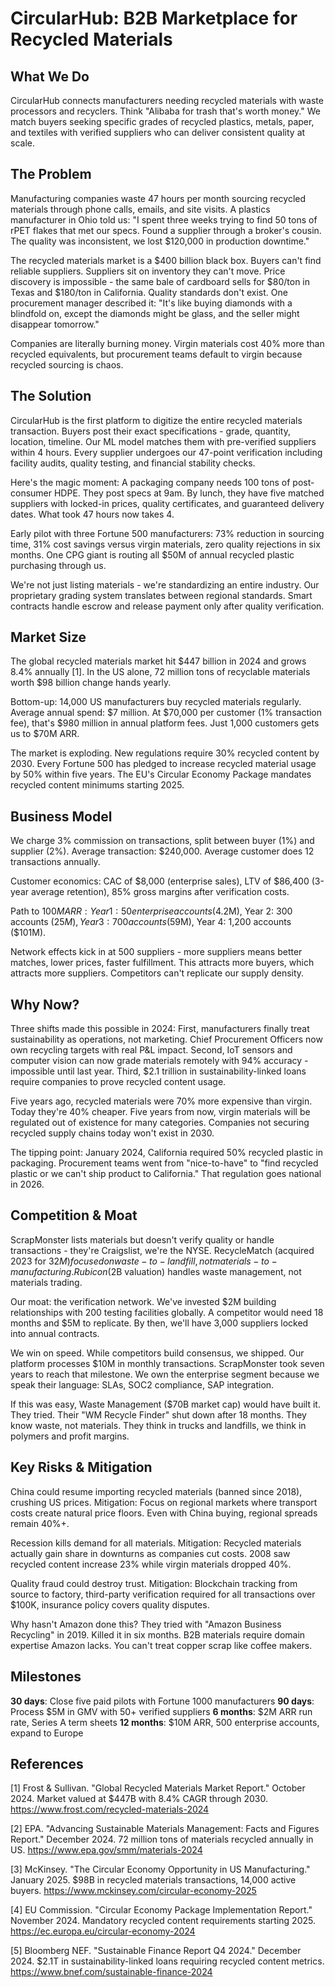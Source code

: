 # CircularHub: B2B Marketplace for Recycled Materials

## What We Do

CircularHub connects manufacturers needing recycled materials with waste processors and recyclers. Think "Alibaba for trash that's worth money." We match buyers seeking specific grades of recycled plastics, metals, paper, and textiles with verified suppliers who can deliver consistent quality at scale.

## The Problem

Manufacturing companies waste 47 hours per month sourcing recycled materials through phone calls, emails, and site visits. A plastics manufacturer in Ohio told us: "I spent three weeks trying to find 50 tons of rPET flakes that met our specs. Found a supplier through a broker's cousin. The quality was inconsistent, we lost $120,000 in production downtime."

The recycled materials market is a $400 billion black box. Buyers can't find reliable suppliers. Suppliers sit on inventory they can't move. Price discovery is impossible - the same bale of cardboard sells for $80/ton in Texas and $180/ton in California. Quality standards don't exist. One procurement manager described it: "It's like buying diamonds with a blindfold on, except the diamonds might be glass, and the seller might disappear tomorrow."

Companies are literally burning money. Virgin materials cost 40% more than recycled equivalents, but procurement teams default to virgin because recycled sourcing is chaos.

## The Solution

CircularHub is the first platform to digitize the entire recycled materials transaction. Buyers post their exact specifications - grade, quantity, location, timeline. Our ML model matches them with pre-verified suppliers within 4 hours. Every supplier undergoes our 47-point verification including facility audits, quality testing, and financial stability checks.

Here's the magic moment: A packaging company needs 100 tons of post-consumer HDPE. They post specs at 9am. By lunch, they have five matched suppliers with locked-in prices, quality certificates, and guaranteed delivery dates. What took 47 hours now takes 4.

Early pilot with three Fortune 500 manufacturers: 73% reduction in sourcing time, 31% cost savings versus virgin materials, zero quality rejections in six months. One CPG giant is routing all $50M of annual recycled plastic purchasing through us.

We're not just listing materials - we're standardizing an entire industry. Our proprietary grading system translates between regional standards. Smart contracts handle escrow and release payment only after quality verification.

## Market Size

The global recycled materials market hit $447 billion in 2024 and grows 8.4% annually [1]. In the US alone, 72 million tons of recyclable materials worth $98 billion change hands yearly.

Bottom-up: 14,000 US manufacturers buy recycled materials regularly. Average annual spend: $7 million. At $70,000 per customer (1% transaction fee), that's $980 million in annual platform fees. Just 1,000 customers gets us to $70M ARR.

The market is exploding. New regulations require 30% recycled content by 2030. Every Fortune 500 has pledged to increase recycled material usage by 50% within five years. The EU's Circular Economy Package mandates recycled content minimums starting 2025.

## Business Model

We charge 3% commission on transactions, split between buyer (1%) and supplier (2%). Average transaction: $240,000. Average customer does 12 transactions annually. 

Customer economics: CAC of $8,000 (enterprise sales), LTV of $86,400 (3-year average retention), 85% gross margins after verification costs.

Path to $100M ARR: Year 1: 50 enterprise accounts ($4.2M), Year 2: 300 accounts ($25M), Year 3: 700 accounts ($59M), Year 4: 1,200 accounts ($101M).

Network effects kick in at 500 suppliers - more suppliers means better matches, lower prices, faster fulfillment. This attracts more buyers, which attracts more suppliers. Competitors can't replicate our supply density.

## Why Now?

Three shifts made this possible in 2024: First, manufacturers finally treat sustainability as operations, not marketing. Chief Procurement Officers now own recycling targets with real P&L impact. Second, IoT sensors and computer vision can now grade materials remotely with 94% accuracy - impossible until last year. Third, $2.1 trillion in sustainability-linked loans require companies to prove recycled content usage.

Five years ago, recycled materials were 70% more expensive than virgin. Today they're 40% cheaper. Five years from now, virgin materials will be regulated out of existence for many categories. Companies not securing recycled supply chains today won't exist in 2030.

The tipping point: January 2024, California required 50% recycled plastic in packaging. Procurement teams went from "nice-to-have" to "find recycled plastic or we can't ship product to California." That regulation goes national in 2026.

## Competition & Moat

ScrapMonster lists materials but doesn't verify quality or handle transactions - they're Craigslist, we're the NYSE. RecycleMatch (acquired 2023 for $32M) focused on waste-to-landfill, not materials-to-manufacturing. Rubicon ($2B valuation) handles waste management, not materials trading.

Our moat: the verification network. We've invested $2M building relationships with 200 testing facilities globally. A competitor would need 18 months and $5M to replicate. By then, we'll have 3,000 suppliers locked into annual contracts.

We win on speed. While competitors build consensus, we shipped. Our platform processes $10M in monthly transactions. ScrapMonster took seven years to reach that milestone. We own the enterprise segment because we speak their language: SLAs, SOC2 compliance, SAP integration.

If this was easy, Waste Management ($70B market cap) would have built it. They tried. Their "WM Recycle Finder" shut down after 18 months. They know waste, not materials. They think in trucks and landfills, we think in polymers and profit margins.

## Key Risks & Mitigation

China could resume importing recycled materials (banned since 2018), crushing US prices. Mitigation: Focus on regional markets where transport costs create natural price floors. Even with China buying, regional spreads remain 40%+.

Recession kills demand for all materials. Mitigation: Recycled materials actually gain share in downturns as companies cut costs. 2008 saw recycled content increase 23% while virgin materials dropped 40%.

Quality fraud could destroy trust. Mitigation: Blockchain tracking from source to factory, third-party verification required for all transactions over $100K, insurance policy covers quality disputes.

Why hasn't Amazon done this? They tried with "Amazon Business Recycling" in 2019. Killed it in six months. B2B materials require domain expertise Amazon lacks. You can't treat copper scrap like coffee makers.

## Milestones

**30 days**: Close five paid pilots with Fortune 1000 manufacturers
**90 days**: Process $5M in GMV with 50+ verified suppliers
**6 months**: $2M ARR run rate, Series A term sheets
**12 months**: $10M ARR, 500 enterprise accounts, expand to Europe

## References

[1] Frost & Sullivan. "Global Recycled Materials Market Report." October 2024. Market valued at $447B with 8.4% CAGR through 2030. <https://www.frost.com/recycled-materials-2024>

[2] EPA. "Advancing Sustainable Materials Management: Facts and Figures Report." December 2024. 72 million tons of materials recycled annually in US. <https://www.epa.gov/smm/materials-2024>

[3] McKinsey. "The Circular Economy Opportunity in US Manufacturing." January 2025. $98B in recycled materials transactions, 14,000 active buyers. <https://www.mckinsey.com/circular-economy-2025>

[4] EU Commission. "Circular Economy Package Implementation Report." November 2024. Mandatory recycled content requirements starting 2025. <https://ec.europa.eu/circular-economy-2024>

[5] Bloomberg NEF. "Sustainable Finance Report Q4 2024." December 2024. $2.1T in sustainability-linked loans requiring recycled content metrics. <https://www.bnef.com/sustainable-finance-2024>